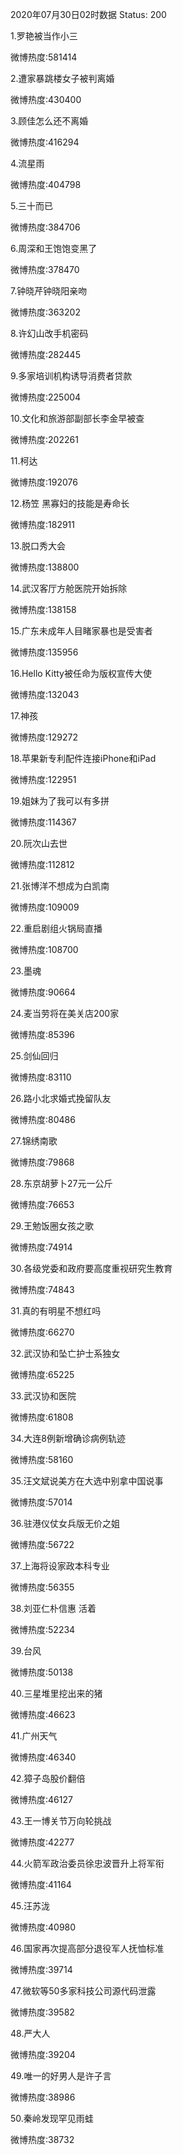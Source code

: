 2020年07月30日02时数据
Status: 200

1.罗艳被当作小三

微博热度:581414

2.遭家暴跳楼女子被判离婚

微博热度:430400

3.顾佳怎么还不离婚

微博热度:416294

4.流星雨

微博热度:404798

5.三十而已

微博热度:384706

6.周深和王饱饱变黑了

微博热度:378470

7.钟晓芹钟晓阳亲吻

微博热度:363202

8.许幻山改手机密码

微博热度:282445

9.多家培训机构诱导消费者贷款

微博热度:225004

10.文化和旅游部副部长李金早被查

微博热度:202261

11.柯达

微博热度:192076

12.杨笠 黑寡妇的技能是寿命长

微博热度:182911

13.脱口秀大会

微博热度:138800

14.武汉客厅方舱医院开始拆除

微博热度:138158

15.广东未成年人目睹家暴也是受害者

微博热度:135956

16.Hello Kitty被任命为版权宣传大使

微博热度:132043

17.神孩

微博热度:129272

18.苹果新专利配件连接iPhone和iPad

微博热度:122951

19.姐妹为了我可以有多拼

微博热度:114367

20.阮次山去世

微博热度:112812

21.张博洋不想成为白凯南

微博热度:109009

22.重启剧组火锅局直播

微博热度:108700

23.墨魂

微博热度:90664

24.麦当劳将在美关店200家

微博热度:85396

25.剑仙回归

微博热度:83110

26.路小北求婚式挽留队友

微博热度:80486

27.锦绣南歌

微博热度:79868

28.东京胡萝卜27元一公斤

微博热度:76653

29.王勉饭圈女孩之歌

微博热度:74914

30.各级党委和政府要高度重视研究生教育

微博热度:74843

31.真的有明星不想红吗

微博热度:66270

32.武汉协和坠亡护士系独女

微博热度:65225

33.武汉协和医院

微博热度:61808

34.大连8例新增确诊病例轨迹

微博热度:58160

35.汪文斌说美方在大选中别拿中国说事

微博热度:57014

36.驻港仪仗女兵版无价之姐

微博热度:56722

37.上海将设家政本科专业

微博热度:56355

38.刘亚仁朴信惠 活着

微博热度:52234

39.台风

微博热度:50138

40.三星堆里挖出来的猪

微博热度:46623

41.广州天气

微博热度:46340

42.獐子岛股价翻倍

微博热度:46127

43.王一博关节万向轮挑战

微博热度:42277

44.火箭军政治委员徐忠波晋升上将军衔

微博热度:41164

45.汪苏泷

微博热度:40980

46.国家再次提高部分退役军人抚恤标准

微博热度:39714

47.微软等50多家科技公司源代码泄露

微博热度:39582

48.严大人

微博热度:39204

49.唯一的好男人是许子言

微博热度:38986

50.秦岭发现罕见雨蛙

微博热度:38732

